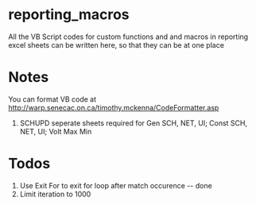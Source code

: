 # reporting_macros
All the VB Script codes for custom functions and and macros in reporting excel sheets can be written here, so that they can be at one place

# Notes
You can format VB code at http://warp.senecac.on.ca/timothy.mckenna/CodeFormatter.asp

1. SCHUPD seperate sheets required for Gen SCH, NET, UI; Const SCH, NET, UI; Volt Max Min

# Todos
1. Use Exit For to exit for loop after match occurence -- done
2. Limit iteration to 1000
